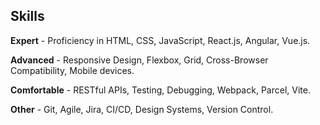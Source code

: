 ## Skills

**Expert** - Proficiency in HTML, CSS, JavaScript, React.js, Angular, Vue.js.

**Advanced** - Responsive Design, Flexbox, Grid, Cross-Browser Compatibility, Mobile devices.

**Comfortable** - RESTful APIs, Testing, Debugging, Webpack, Parcel, Vite.

**Other** - Git, Agile, Jira, CI/CD, Design Systems, Version Control.

